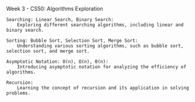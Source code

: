 Week 3 - CS50: Algorithms Exploration

    Searching: Linear Search, Binary Search:
        Exploring different searching algorithms, including linear and binary search.

    Sorting: Bubble Sort, Selection Sort, Merge Sort:
        Understanding various sorting algorithms, such as bubble sort, selection sort, and merge sort.

    Asymptotic Notation: O(n), Ω(n), Θ(n):
        Introducing asymptotic notation for analyzing the efficiency of algorithms.

    Recursion:
        Learning the concept of recursion and its application in solving problems.
